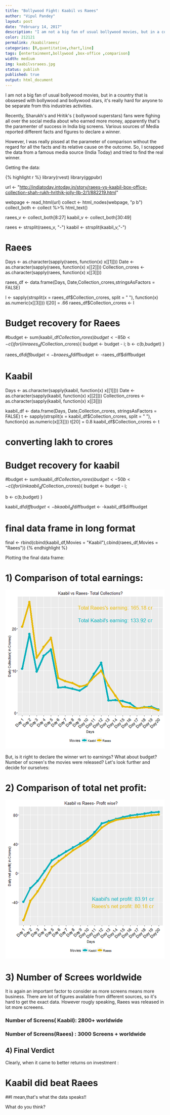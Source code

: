 ```yaml
---
title: "Bollywood Fight: Kaabil vs Raees"
author: "Vipul Pandey"
layout: post
date: "February 14, 2017"
description: "I am not a big fan of usual bollywood movies, but in a country that is obssesed with bollywood and bollywood    stars, it's really hard for anyone to be separate from this industries activities."
color: 212121
permalink: /kaabilraees/
categories: [R,quantitative,chart,line]
tags: [entertainment,bollywood ,box-office ,comparison]
width: medium
img: kaabilvsraees.jpg
status: publish
published: true
output: html_document
---
```

 
I am not a big fan of usual bollywood movies, but in a country that is obssesed with bollywood and bollywood stars, it's really hard for anyone to be separate from this industries activities.
 
Recently, Sharukh's and Hritik's ( bollywood superstars) fans were fighing all over the social media about who earned more money, apparently that's the paramenter of success in India big screens. Various sources of Media reported different facts and figures to declare a winner.
 
However, I was really pissed at the parameter of comparison without the regard for all the facts and its relative cause on the outcome. So, I scrapped the data  from a famous media source (India Today) and tried to find the real winner.
 
Getting the data:

{% highlight r %}
library(rvest)
library(ggpubr)
 
 
url <- "http://indiatoday.intoday.in/story/raees-vs-kaabil-box-office-collection-shah-rukh-hrithik-jolly-llb-2/1/882219.html"
 
webpage <- read_html(url)
collect <- html_nodes(webpage, "p b")
collect_both <- collect %>% html_text()
 
 
raees_v <- collect_both[8:27]
kaabil_v <- collect_both[30:49]
 
raees <- strsplit(raees_v, "-")
kaabil <- strsplit(kaabil_v,"-")
# Raees 
Days <- as.character(sapply(raees, function(x) x[[1]]))
Date <- as.character(sapply(raees, function(x) x[[2]]))
Collection_crores <- as.character(sapply(raees, function(x) x[[3]]))
 
raees_df <- data.frame(Days, Date,Collection_crores,stringsAsFactors = FALSE)
 
l <- sapply(strsplit(x = raees_df$Collection_crores, split = " "), function(x) as.numeric(x[[3]]))
l[20] = .66
raees_df$Collection_crores <- l
 
# Budget recovery for Raees
#budget <- sum(kaabil_df$Collection_crores)
budget <- 85
b <- c()
for (i in raees_df$Collection_crores){
  budget <- budget - i;
  b <- c(b,budget)
}
 
raees_df$diffbudget <- b
raees_df$diffbudget <- -raees_df$diffbudget
 
# Kaabil 
 
 
Days <- as.character(sapply(kaabil, function(x) x[[1]]))
Date <- as.character(sapply(kaabil, function(x) x[[2]]))
Collection_crores <- as.character(sapply(kaabil, function(x) x[[3]]))
 
kaabil_df <- data.frame(Days, Date,Collection_crores, stringsAsFactors = FALSE)
t <- sapply(strsplit(x = kaabil_df$Collection_crores, split = " "), function(x) as.numeric(x[[3]]))
t[20] = 0.8
kaabil_df$Collection_crores <- t
# converting lakh to crores
 
# Budget recovery for kaabil
#budget <- sum(kaabil_df$Collection_crores)
budget <- 50
b <- c()
for (i in kaabil_df$Collection_crores){
  budget <- budget - i; 
  
  b <- c(b,budget)
  }
 
kaabil_df$diffbudget <- b
kaabil_df$diffbudget <- -kaabil_df$diffbudget
 
# final data frame in long format
final <- rbind(cbind(kaabil_df,Movies = "Kaabil"),cbind(raees_df,Movies = "Raees"))
{% endhighlight %}
 
Plotting the final data frame:
 
# 1) Comparison of total earnings:
![plot of chunk collection](/images/collection-1.png)
 
But, is it right to declare the winner wrt to earnings? What about budget? Number of screen's the movies were released?
Let's look further and decide for ourselves:
 
# 2) Comparison of total net profit:
![plot of chunk profit](/images/profit-1.png)
 
 
# 3) Number of Screes worldwide
 
It is again an important factor to consider as more screens means more business. There are lot of figures available from different sources, so it's hard to get the exact data. However rougly speaking, Raees was released in lot more screeens.
 
### Number of Screens( Kaabil): 2800+ worldwide
### Number of Screens(Raees) : 3000 Screens + worldwide
 
## 4) Final Verdict
 
Clearly, when it came to better returns on investment :
 
# Kaabil did beat Raees
 
##I mean,that's what the data speaks!!
 
What do you think?

